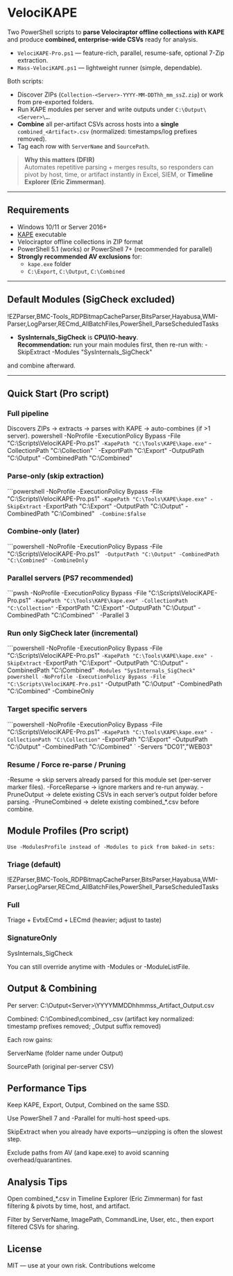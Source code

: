 # VelociKAPE

Two PowerShell scripts to **parse Velociraptor offline collections with KAPE** and produce **combined, enterprise-wide CSVs** ready for analysis.

- `VelociKAPE-Pro.ps1` — feature-rich, parallel, resume-safe, optional 7-Zip extraction.
- `Mass-VelociKAPE.ps1` — lightweight runner (simple, dependable).

Both scripts:
- Discover ZIPs (`Collection-<Server>-YYYY-MM-DDThh_mm_ssZ.zip`) or work from pre-exported folders.
- Run KAPE modules per server and write outputs under `C:\Output\<Server>\…`.
- **Combine** all per-artifact CSVs across hosts into a **single** `combined_<Artifact>.csv` (normalized: timestamps/log prefixes removed).
- Tag each row with `ServerName` and `SourcePath`.

> **Why this matters (DFIR)**  
> Automates repetitive parsing + merges results, so responders can pivot by host, time, or artifact instantly in Excel, SIEM, or **Timeline Explorer (Eric Zimmerman)**.

---

## Requirements

- Windows 10/11 or Server 2016+
- [KAPE](https://www.kroll.com/en/services/cyber-risk/incident-response-litigation-support/kroll-artifact-parser-extractor-kape) executable
- Velociraptor offline collections in ZIP format
- PowerShell 5.1 (works) or PowerShell 7+ (recommended for parallel)
- **Strongly recommended AV exclusions** for:
  - `kape.exe` folder
  - `C:\Export`, `C:\Output`, `C:\Combined`

---

## Default Modules (SigCheck excluded)

!EZParser,BMC-Tools_RDPBitmapCacheParser,BitsParser,Hayabusa,WMI-Parser,LogParser,RECmd_AllBatchFiles,PowerShell_ParseScheduledTasks


- **SysInternals_SigCheck** is **CPU/IO-heavy**.  
  **Recommendation:** run your main modules first, then re-run with:
-SkipExtract -Modules "SysInternals_SigCheck"

and combine afterward.

---

## Quick Start (Pro script)

### Full pipeline
Discovers ZIPs → extracts → parses with KAPE → auto-combines (if >1 server).
powershell -NoProfile -ExecutionPolicy Bypass -File "C:\Scripts\VelociKAPE-Pro.ps1" `
-KapePath "C:\Tools\KAPE\kape.exe" `
-CollectionPath "C:\Collection" `
-ExportPath "C:\Export" -OutputPath "C:\Output" -CombinedPath "C:\Combined"

### Parse-only (skip extraction)

```powershell -NoProfile -ExecutionPolicy Bypass -File "C:\Scripts\VelociKAPE-Pro.ps1" `
  -KapePath "C:\Tools\KAPE\kape.exe" -SkipExtract `
  -ExportPath "C:\Export" -OutputPath "C:\Output" -CombinedPath "C:\Combined" `
  -Combine:$false`

### Combine-only (later)
```powershell -NoProfile -ExecutionPolicy Bypass -File "C:\Scripts\VelociKAPE-Pro.ps1" `
  -OutputPath "C:\Output" -CombinedPath "C:\Combined" -CombineOnly`

### Parallel servers (PS7 recommended)

```pwsh -NoProfile -ExecutionPolicy Bypass -File "C:\Scripts\VelociKAPE-Pro.ps1" `
  -KapePath "C:\Tools\KAPE\kape.exe" -CollectionPath "C:\Collection" `
  -ExportPath "C:\Export" -OutputPath "C:\Output" -CombinedPath "C:\Combined" `
  -Parallel 3

### Run only SigCheck later (incremental)
```powershell -NoProfile -ExecutionPolicy Bypass -File "C:\Scripts\VelociKAPE-Pro.ps1" `
  -KapePath "C:\Tools\KAPE\kape.exe" -SkipExtract `
  -ExportPath "C:\Export" -OutputPath "C:\Output" -CombinedPath "C:\Combined" `
  -Modules "SysInternals_SigCheck"
powershell -NoProfile -ExecutionPolicy Bypass -File "C:\Scripts\VelociKAPE-Pro.ps1" `
  -OutputPath "C:\Output" -CombinedPath "C:\Combined" -CombineOnly

### Target specific servers
```powershell -NoProfile -ExecutionPolicy Bypass -File "C:\Scripts\VelociKAPE-Pro.ps1" `
  -KapePath "C:\Tools\KAPE\kape.exe" -CollectionPath "C:\Collection" `
  -ExportPath "C:\Export" -OutputPath "C:\Output" -CombinedPath "C:\Combined" `
  -Servers "DC01","WEB03"

### Resume / Force re-parse / Pruning
-Resume → skip servers already parsed for this module set (per-server marker files).
-ForceReparse → ignore markers and re-run anyway.
-PruneOutput → delete existing CSVs in each server’s output folder before parsing.
-PruneCombined → delete existing combined_*.csv before combine.

## Module Profiles (Pro script)
`Use -ModulesProfile instead of -Modules to pick from baked-in sets:`

### Triage (default)
!EZParser,BMC-Tools_RDPBitmapCacheParser,BitsParser,Hayabusa,WMI-Parser,LogParser,RECmd_AllBatchFiles,PowerShell_ParseScheduledTasks

### Full
Triage + EvtxECmd + LECmd (heavier; adjust to taste)

### SignatureOnly
SysInternals_SigCheck

You can still override anytime with -Modules or -ModuleListFile.


## Output & Combining
Per server: C:\Output\<Server>\YYYYMMDDhhmmss_Artifact_Output.csv

Combined: C:\Combined\combined_<Artifact>.csv
(artifact key normalized: timestamp prefixes removed; _Output suffix removed)

Each row gains:

ServerName (folder name under Output)

SourcePath (original per-server CSV)

## Performance Tips
Keep KAPE, Export, Output, Combined on the same SSD.

Use PowerShell 7 and -Parallel for multi-host speed-ups.

SkipExtract when you already have exports—unzipping is often the slowest step.

Exclude paths from AV (and kape.exe) to avoid scanning overhead/quarantines.

## Analysis Tips
Open combined_*.csv in Timeline Explorer (Eric Zimmerman) for fast filtering & pivots by time, host, and artifact.

Filter by ServerName, ImagePath, CommandLine, User, etc., then export filtered CSVs for sharing.

## License
MIT — use at your own risk. Contributions welcome
